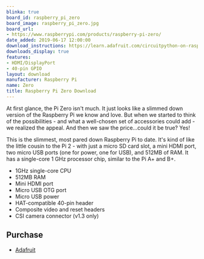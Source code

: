```yaml
---
blinka: true
board_id: raspberry_pi_zero
board_image: raspberry_pi_zero.jpg
board_url:
- https://www.raspberrypi.com/products/raspberry-pi-zero/
date_added: 2019-06-17 12:00:00
download_instructions: https://learn.adafruit.com/circuitpython-on-raspberrypi-linux/installing-circuitpython-on-raspberry-pi
downloads_display: true
features:
- HDMI/DisplayPort
- 40-pin GPIO
layout: download
manufacturer: Raspberry Pi
name: Zero
title: Raspberry Pi Zero Download
---
```


At first glance, the Pi Zero isn't much.  It just looks like a slimmed down version of the Raspberry Pi we know and love.  But when we started to think of the possibilities - and what a well-chosen set of accessories could add - we realized the appeal.  And then we saw the price...could it be true? Yes!

This is the slimmest, most pared down Raspberry Pi to date.  It's kind of like the little cousin to the Pi 2 - with just a micro SD card slot, a mini HDMI port, two micro USB ports (one for power, one for USB), and 512MB of RAM. It has a single-core 1 GHz processor chip, similar to the Pi A+ and B+.

- 1GHz single-core CPU
- 512MB RAM
- Mini HDMI port
- Micro USB OTG port
- Micro USB power
- HAT-compatible 40-pin header
- Composite video and reset headers
- CSI camera connector (v1.3 only)

## Purchase
* [Adafruit](https://www.adafruit.com/product/2885)
